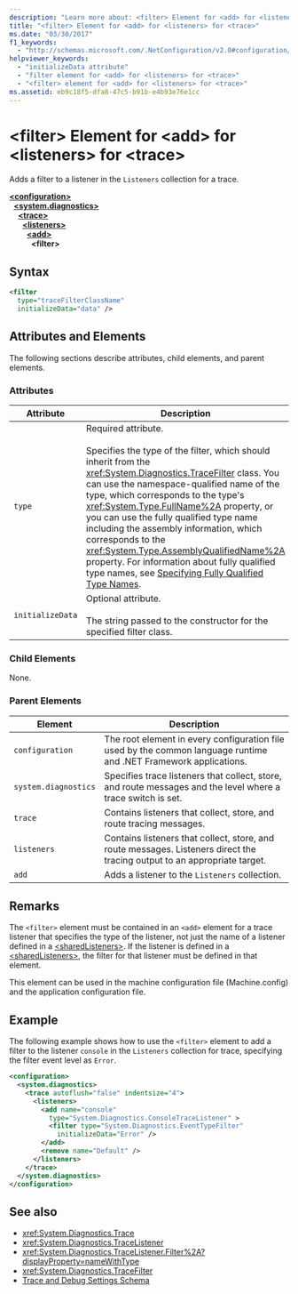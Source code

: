```yaml
---
description: "Learn more about: <filter> Element for <add> for <listeners> for <trace>"
title: "<filter> Element for <add> for <listeners> for <trace>"
ms.date: "03/30/2017"
f1_keywords: 
  - "http://schemas.microsoft.com/.NetConfiguration/v2.0#configuration/system.diagnostics/trace/listeners/add/filter"
helpviewer_keywords: 
  - "initializeData attribute"
  - "filter element for <add> for <listeners> for <trace>"
  - "<filter> element for <add> for <listeners> for <trace>"
ms.assetid: eb9c18f5-dfa8-47c5-b91b-e4b93e76e1cc
---
```

# \<filter> Element for \<add> for \<listeners> for \<trace>

Adds a filter to a listener in the `Listeners` collection for a trace.  

[**\<configuration>**](../configuration-element.md)\
&nbsp;&nbsp;[**\<system.diagnostics>**](system-diagnostics-element.md)\
&nbsp;&nbsp;&nbsp;&nbsp;[**\<trace>**](trace-element.md)\
&nbsp;&nbsp;&nbsp;&nbsp;&nbsp;&nbsp;[**\<listeners>**](listeners-element-for-trace.md)\
&nbsp;&nbsp;&nbsp;&nbsp;&nbsp;&nbsp;&nbsp;&nbsp;[**\<add>**](add-element-for-listeners-for-trace.md)\
&nbsp;&nbsp;&nbsp;&nbsp;&nbsp;&nbsp;&nbsp;&nbsp;&nbsp;&nbsp;**\<filter>**

## Syntax  
  
```xml  
<filter
  type="traceFilterClassName"
  initializeData="data" />  
```  
  
## Attributes and Elements  

 The following sections describe attributes, child elements, and parent elements.  
  
### Attributes  
  
|Attribute|Description|  
|---------------|-----------------|  
|`type`|Required attribute.<br /><br /> Specifies the type of the filter, which should inherit from the <xref:System.Diagnostics.TraceFilter> class. You can use the namespace-qualified name of the type, which corresponds to the type's <xref:System.Type.FullName%2A> property, or you can use the fully qualified type name including the assembly information, which corresponds to the <xref:System.Type.AssemblyQualifiedName%2A> property. For information about fully qualified type names, see [Specifying Fully Qualified Type Names](../../../../fundamentals/reflection/specifying-fully-qualified-type-names.md).|  
|`initializeData`|Optional attribute.<br /><br /> The string passed to the constructor for the specified filter class.|  
  
### Child Elements  

 None.  
  
### Parent Elements  
  
|Element|Description|  
|-------------|-----------------|  
|`configuration`|The root element in every configuration file used by the common language runtime and .NET Framework applications.|  
|`system.diagnostics`|Specifies trace listeners that collect, store, and route messages and the level where a trace switch is set.|  
|`trace`|Contains listeners that collect, store, and route tracing messages.|  
|`listeners`|Contains listeners that collect, store, and route messages. Listeners direct the tracing output to an appropriate target.|  
|`add`|Adds a listener to the `Listeners` collection.|  
  
## Remarks  

 The `<filter>` element must be contained in an `<add>` element for a trace listener that specifies the type of the listener, not just the name of a listener defined in a [\<sharedListeners>](sharedlisteners-element.md). If the listener is defined in a [\<sharedListeners>](sharedlisteners-element.md), the filter for that listener must be defined in that element.  
  
 This element can be used in the machine configuration file (Machine.config) and the application configuration file.  
  
## Example  

 The following example shows how to use the `<filter>` element to add a filter to the listener `console` in the `Listeners` collection for trace, specifying the filter event level as `Error`.  
  
```xml  
<configuration>  
  <system.diagnostics>  
    <trace autoflush="false" indentsize="4">  
      <listeners>  
        <add name="console"
          type="System.Diagnostics.ConsoleTraceListener" >  
          <filter type="System.Diagnostics.EventTypeFilter"
            initializeData="Error" />  
        </add>  
        <remove name="Default" />  
      </listeners>  
    </trace>  
  </system.diagnostics>  
</configuration>  
```  
  
## See also

- <xref:System.Diagnostics.Trace>
- <xref:System.Diagnostics.TraceListener>
- <xref:System.Diagnostics.TraceListener.Filter%2A?displayProperty=nameWithType>
- <xref:System.Diagnostics.TraceFilter>
- [Trace and Debug Settings Schema](index.md)
